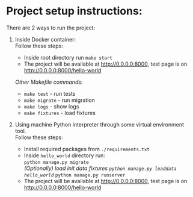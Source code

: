 Project setup instructions:
====================
There are 2 ways to run the project:
1. Inside Docker container:  
   Follow these steps:   
      * Inside root directory run `make start`
      * The project will be available at http://0.0.0.0:8000, test page is on http://0.0.0.0:8000/hello-world
    
   _Other Makefile commands:_  
   * `make test` - run tests
   * `make migrate` - run migration
   * `make logs` - show logs
   * `make fixtures` - load fixtures

2. Using machine Python interpreter through some virtual environment tool.  
   Follow these steps:
      * Install required packages from `./requirements.txt`
      * Inside `hello_world` directory run:   
        `python manage.py migrate`   
        _(Optionally) load init data fixtures `python manage.py loaddata hello_world`_ 
        `python manage.py runserver`  
      * The project will be available at http://0.0.0.0:8000, test page is on http://0.0.0.0:8000/hello-world   
